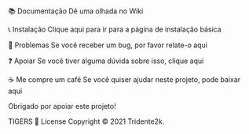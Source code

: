 📚 Documentação
Dê uma olhada no Wiki

📞 Instalação
Clique aqui para ir para a página de instalação básica

🐞 Problemas
Se você receber um bug, por favor relate-o aqui

❓ Apoiar
Se você tiver alguma dúvida sobre isso, clique aqui

☕ Me compre um café
Se você quiser ajudar neste projeto, pode baixar aqui

Obrigado por apoiar este projeto!

TIGERS
📑 License
Copyright © 2021 Tridente2k.
